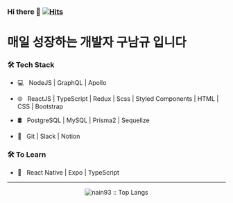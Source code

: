 ### Hi there 👋  [![Hits](https://hits.seeyoufarm.com/api/count/incr/badge.svg?url=https%3A%2F%2Fgithub.com%2Fnain93&count_bg=%2379C83D&title_bg=%23555555&icon=&icon_color=%23E7E7E7&title=hits&edge_flat=false)](https://hits.seeyoufarm.com)

# 매일 성장하는 개발자 구남규 입니다
<!--
<h3> 👨🏻•💻 About Me </h3>

- 🤔 &nbsp; Exploring new technologies and developing software solutions and quick hacks.

- 🎓 &nbsp; Studying Computer Science and Engineering at IIIT Vadodara and coding stuffs.

- 🌱 &nbsp; Learning about Cloud Tech, Systems Design.

- ✍️ &nbsp; Pursuing Web Development as hobbies/side hustles.
-->
<h3>🛠 Tech Stack</h3>

- 💻 &nbsp; NodeJS | GraphQL | Apollo

- 🌐 &nbsp; ReactJS | TypeScript | Redux | Scss | Styled Components | HTML | CSS | Bootstrap

- 🛢 &nbsp; PostgreSQL | MySQL | Prisma2 | Sequelize 

- 🔧 &nbsp; Git | Slack | Notion

<h3>🛠 To Learn</h3>

- 🔧 &nbsp; React Native | Expo | TypeScript

<hr>


<p align="center"><img src="https://github-readme-stats.vercel.app/api/top-langs/?username=nain93&langs_count=10&theme=tokyonight&layout=compact" alt="nain93 :: Top Langs" /></p>
